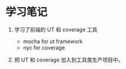 # 学习笔记

1. 学习了前端的 UT 和 coverage 工具

   - mocha for ut framework
   - nyc for coverage

2. 把 UT 和 coverage 加入到工具类生产项目中。
